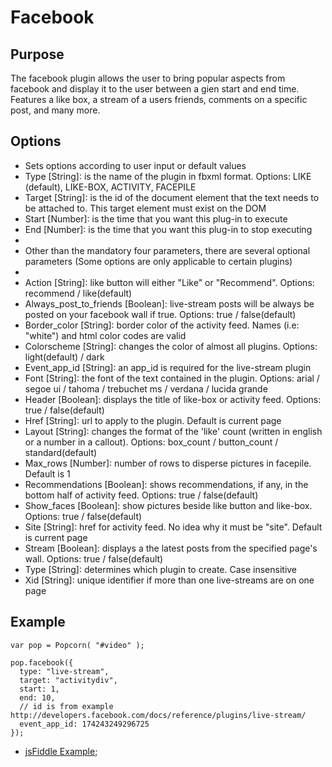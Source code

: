 # Facebook #

## Purpose ##

The facebook plugin allows the user to bring popular aspects from facebook and display it to the user between a gien start and end time.  Features a like box, a stream of a users friends, comments on a specific post, and many more.

## Options ##

* Sets options according to user input or default values
* Type [String]:  is the name of the plugin in fbxml format. Options: LIKE (default), LIKE-BOX, ACTIVITY, FACEPILE
* Target [String]: is the id of the document element that the text needs to be attached to. This target element must exist on the DOM
* Start [Number]: is the time that you want this plug-in to execute
* End [Number]: is the time that you want this plug-in to stop executing
*
* Other than the mandatory four parameters, there are several optional parameters (Some options are only applicable to certain plugins)
*
* Action [String]: like button will either "Like" or "Recommend". Options: recommend / like(default)
* Always_post_to_friends [Boolean]: live-stream posts will be always be posted on your facebook wall if true. Options: true / false(default)
* Border_color [String]: border color of the activity feed. Names (i.e: "white") and html color codes are valid
* Colorscheme [String]: changes the color of almost all plugins. Options: light(default) / dark
* Event_app_id [String]: an app_id is required for the live-stream plugin
* Font [String]: the font of the text contained in the plugin. Options: arial / segoe ui / tahoma / trebuchet ms / verdana / lucida grande
* Header [Boolean]: displays the title of like-box or activity feed. Options: true / false(default)
* Href [String]: url to apply to the plugin. Default is current page
* Layout [String]: changes the format of the 'like' count (written in english or a number in a callout). Options: box_count / button_count / standard(default)
* Max_rows [Number]: number of rows to disperse pictures in facepile. Default is 1
* Recommendations [Boolean]: shows recommendations, if any, in the bottom half of activity feed. Options: true / false(default)
* Show_faces [Boolean]: show pictures beside like button and like-box. Options: true / false(default)
* Site [String]: href for activity feed. No idea why it must be "site". Default is current page
* Stream [Boolean]: displays a the latest posts from the specified page's wall. Options: true / false(default)
* Type [String]: determines which plugin to create. Case insensitive
* Xid [String]: unique identifier if more than one live-streams are on one page

## Example ##

    var pop = Popcorn( "#video" );

    pop.facebook({
      type: "live-stream",
      target: "activitydiv",
      start: 1,
      end: 10,
      // id is from example http://developers.facebook.com/docs/reference/plugins/live-stream/
      event_app_id: 174243249296725
    });

* [jsFiddle Example](http://jsfiddle.net/popcornjs/UC6Px/);
